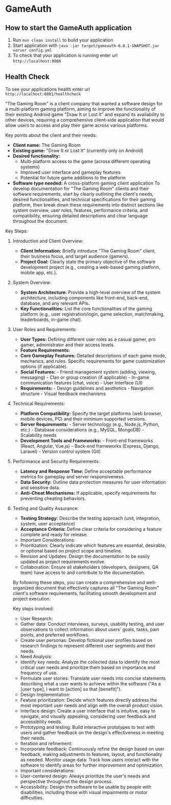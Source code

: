 # GameAuth

How to start the GameAuth application
---

1. Run `mvn clean install` to build your application
1. Start application with `java -jar target/gameauth-0.0.1-SNAPSHOT.jar server config.yml`
1. To check that your application is running enter url `http://localhost:8080`

Health Check
---

To see your applications health enter url `http://localhost:8081/healthcheck`


"The Gaming Room" is a client company that wanted a software design for a multi-platform gaming platform, aiming to improve the functionality of their existing Android game "Draw It or Lost It" and expand its availability to other devices, requiring a comprehensive client-side application that would allow users to access and play their game across various platforms. 

Key points about the client and their needs:
- **Client name:** The Gaming Room 
- **Existing game:** "Draw It or Lost It" (currently only on Android) 
- **Desired functionality:**
    - Multi-platform access to the game (across different operating systems) 
    - Improved user interface and gameplay features 
    - Potential for future game additions to the platform 
- **Software type needed:** A cross-platform gaming client application 
To develop documentation for "The Gaming Room" clients and their software requirements, start by clearly outlining the client's needs, desired functionalities, and technical specifications for their gaming platform, then break down these requirements into distinct sections like system overview, user roles, features, performance criteria, and compatibility, ensuring detailed descriptions and clear language throughout the document. 

Key Steps:

1. Introduction and Client Overview:
    - **Client Information:** Briefly introduce "The Gaming Room" client, their business focus, and target audience (gamers).
    - **Project Goal:** Clearly state the primary objective of the software development project (e.g., creating a web-based gaming platform, mobile app, etc.).
2. System Overview:
    - **System Architecture:** Provide a high-level overview of the system architecture, including components like front-end, back-end, database, and any relevant APIs.
    - **Key Functionalities:** List the core functionalities of the gaming platform (e.g., user registration/login, game selection, matchmaking, leaderboards, in-game chat).
3. User Roles and Requirements:
    - **User Types:** Defining different user roles as a casual gamer, pro gamer, administrator and their access levels.
    - **Feature Requirements:**
    - **Core Gameplay Features:** Detailed descriptions of each game mode, mechanics, and rules. Specific requirements for game customization options (if applicable).
    - **Social Features:** 
            - Friend management system (adding, viewing, messaging)
            - Clan or group creation (if applicable)
            - In-game communication features (chat, voice)
            - User Interface (UI) 
    - **Requirements:**
            - Design guidelines and aesthetics
            - Navigation structure
            - Visual feedback mechanisms
4. Technical Requirements:
    - **Platform Compatibility:** Specify the target platforms (web browser, mobile devices, PC) and their minimum supported versions.
    - **Server Requirements:**
            - Server technology (e.g., Node.js, Python, etc.)
            - Database considerations (e.g., MySQL, MongoDB)
            - Scalability needs
    - **Development Tools and Frameworks:**
            - Front-end frameworks (React, Angular, Vue.js)
            - Back-end frameworks (Express, Django, Laravel)
            - Version control system (Git)
5. Performance and Security Requirements:
    - **Latency and Response Time:** Define acceptable performance metrics for gameplay and server responsiveness.
    - **Data Security:** Outline data protection measures for user information and sensitive data.
    - **Anti-Cheat Mechanisms:** If applicable, specify requirements for preventing cheating behaviors.
6. Testing and Quality Assurance:
    - **Testing Strategy:** Describe the testing approach (unit, integration, system, user acceptance)
    - **Acceptance Criteria:** Define clear criteria for considering a feature complete and ready for release.
    - Important Considerations:
    - Prioritization: Clearly indicate which features are essential, desirable, or optional based on project scope and timeline.
    - Revision and Updates: Design the documentation to be easily updated as project requirements evolve.
    - Collaboration: Ensure all stakeholders (developers, designers, QA team) have access to and contribute to the documentation.
    
    By following these steps, you can create a comprehensive and well-organized document that effectively captures all "The Gaming Room" client's software requirements, facilitating smooth development and project execution.

    Key steps involved:
    - User Research:
    - Gather data: Conduct interviews, surveys, usability testing, and user observations to collect information about users' goals, tasks, pain points, and preferred workflows. 
    - Create user personas: Develop fictional user profiles based on research findings to represent different user segments and their needs. 
    - Need Analysis:
    - Identify key needs: Analyze the collected data to identify the most critical user needs and prioritize them based on importance and frequency of use. 
    - Formulate user stories: Translate user needs into concise statements describing what a user wants to achieve within the software ("As a [user type], I want to [action] so that [benefit]"). 
    - Design Implementation:
    - Feature prioritization: Decide which features directly address the most important user needs and align with the overall product vision. 
    - Interface design: Create a user interface that is intuitive, easy to navigate, and visually appealing, considering user feedback and accessibility needs. 
    - Prototyping and testing: Build interactive prototypes to test with users and gather feedback on the design's effectiveness in meeting their needs. 
    - Iteration and refinement:
    - Incorporate feedback: Continuously refine the design based on user feedback, making adjustments to features, layout, and functionality as needed. 
    Monitor usage data: Track how users interact with the software to identify areas for further improvement and optimization. 
    - Important considerations:
    - User-centered design:
    Always prioritize the user's needs and perspective throughout the design process. 
    - Accessibility: Design the software to be usable by people with disabilities, including those with visual impairments or motor difficulties.


